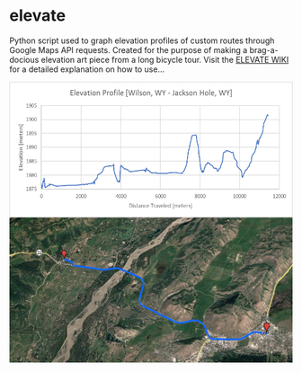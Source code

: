 # elevate
Python script used to graph elevation profiles of custom routes through Google Maps API requests.  Created for the purpose of making a brag-a-docious elevation art piece from a long bicycle tour.  Visit the [ELEVATE WIKI](https://github.com/cbrum11/elevate/wiki) for a detailed explanation on how to use...

<p align="center">
<img src="https://github.com/cbrum11/elevate/blob/master/IMG/Route_Profile_Combined.png?raw=true" height="500">
</p>
